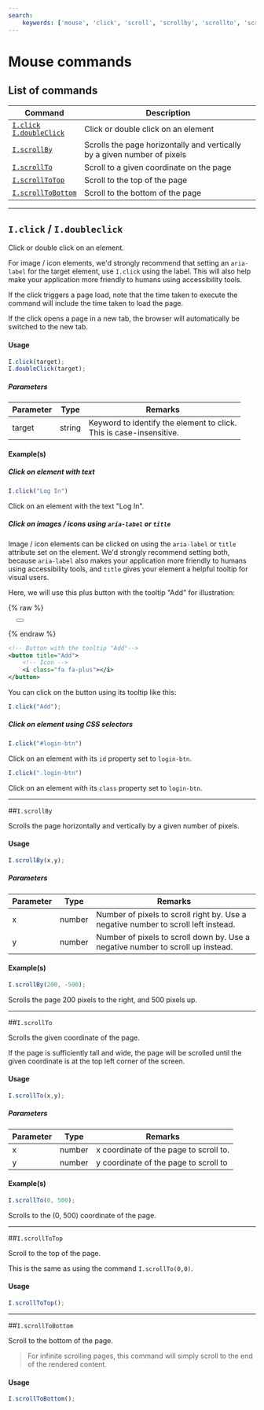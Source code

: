 ```yaml
---
search:
    keywords: ['mouse', 'click', 'scroll', 'scrollby', 'scrollto', 'scrolltotop', 'scrolltobottom']
---
```


# Mouse commands

## List of commands

| Command | Description|
|---------|------------|
| [`I.click`](#iclick--idoubleclick) <br> [`I.doubleClick`](#iclick--idoubleclick) | Click or double click on an element  |
| [`I.scrollBy`](#iscrollby) | Scrolls the page horizontally and vertically by a given number of pixels |
| [`I.scrollTo`](#iscrollto) | Scroll to a given coordinate on the page  |
| [`I.scrollToTop`](#iscrolltotop) | Scroll to the top of the page  |
| [`I.scrollToBottom`](#iscrolltobottom) | Scroll to the bottom of the page  |

---

## `I.click` / `I.doubleclick`

Click or double click on an element.

For image / icon elements, we'd strongly recommend that setting an `aria-label` for the target element, use `I.click` using the label. This will also help make your application more friendly to humans using accessibility tools.

If the click triggers a page load, note that the time taken to execute the command will include the time taken to load the page.

If the click opens a page in a new tab, the browser will automatically be switched to the new tab.


#### Usage
```javascript
I.click(target);
I.doubleClick(target);
```

##### Parameters

| Parameter | Type | Remarks|
|----------|------|--------|
| target | string | Keyword to identify the element to click. <br> This is case-insensitive. |

#### Example(s)

##### Click on element with text

```javascript
I.click("Log In")
```
Click on an element with the text "Log In".

##### Click on images / icons using `aria-label` or `title`

Image / icon elements can be clicked on using the `aria-label` or `title` attribute set on the element. We'd strongly recommend setting both, because `aria-label` also makes your application more friendly to humans using accessibility tools, and `title` gives your element a helpful tooltip for visual users.

Here, we will use this plus button with the tooltip "Add" for illustration:

{% raw %}
<div style='margin-left: 16px; margin-bottom: 16px'>
    <button title="Add"><i class="fa fa-plus"></i></button>
</div>
{% endraw %}

```xml
<!-- Button with the tooltip "Add"-->
<button title="Add">
    <!-- Icon -->
    <i class="fa fa-plus"></i>
</button>
```

You can click on the button using its tooltip like this:
```javascript
I.click("Add");
```

##### Click on element using CSS selectors

```javascript
I.click("#login-btn")
```
Click on an element with its `id` property set to `login-btn`.

```javascript
I.click(".login-btn")
```
Click on an element with its `class` property set to `login-btn`.



<!--##### Click on element by XPATH-->


---

##`I.scrollBy`

Scrolls the page horizontally and vertically by a given number of pixels.

#### Usage
```javascript
I.scrollBy(x,y);
```

##### Parameters

| Parameter | Type | Remarks|
|----------|------|--------|
| x | number | Number of pixels to scroll right by. Use a negative number to scroll left instead. |
| y | number | Number of pixels to scroll down by. Use a negative number to scroll up instead. |

#### Example(s)

```javascript
I.scrollBy(200, -500);
```
Scrolls the page 200 pixels to the right, and 500 pixels up.


---

##`I.scrollTo`

Scrolls the given coordinate of the page.

If the page is sufficiently tall and wide, the page will be scrolled until the given coordinate is at the top left corner of the screen.

#### Usage
```javascript
I.scrollTo(x,y);
```

##### Parameters

| Parameter | Type | Remarks|
|----------|------|--------|
| x | number | x coordinate of the page to scroll to. |
| y | number | y coordinate of the page to scroll to  |

#### Example(s)

```javascript
I.scrollTo(0, 500);
```
Scrolls to the (0, 500) coordinate of the page.

---

##`I.scrollToTop`

Scroll to the top of the page.

This is the same as using the command `I.scrollTo(0,0)`.

#### Usage
```javascript
I.scrollToTop();
```

---

##`I.scrollToBottom`

Scroll to the bottom of the page.

>For infinite scrolling pages, this command will simply scroll to the end of the rendered content.

#### Usage
```javascript
I.scrollToBottom();
```
